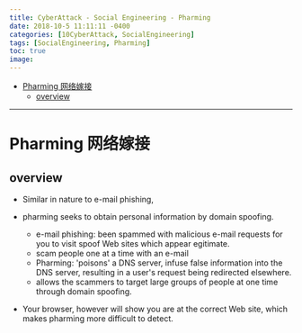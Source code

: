 ```yaml
---
title: CyberAttack - Social Engineering - Pharming
date: 2018-10-5 11:11:11 -0400
categories: [10CyberAttack, SocialEngineering]
tags: [SocialEngineering, Pharming]
toc: true
image:
---
```


- [Pharming 网络嫁接](#pharming-网络嫁接)
	- [overview](#overview)

---

# Pharming 网络嫁接

## overview

- Similar in nature to  e-mail phishing,

- pharming seeks to obtain personal information by domain spoofing.
  - e-mail phishing: been spammed with malicious e-mail requests for you to visit spoof Web sites which appear egitimate.
  - scam people one at a time with an e-mail
  - Pharming: 'poisons' a DNS server, infuse false information into the DNS server, resulting in a user's request being redirected elsewhere.
  - allows the scammers to target large groups of people at one time through domain spoofing.

- Your browser, however will show you are at the correct Web site, which makes pharming more difficult to detect.
